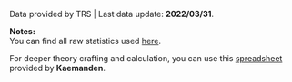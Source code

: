 Data provided by TRS | Last data update: **2022/03/31**.

**Notes:**  
You can find all raw statistics used [here](https://github.com/Mazzzoni/b4bstats/blob/main/data/weapons/weapons.json).

For deeper theory crafting and calculation, you can use this [spreadsheet](https://docs.google.com/spreadsheets/d/1vVgiHtr_LubgqSD0HvYPHSTmDmOsBtuhyJK4CWWBDnk) provided by **Kaemanden**.
